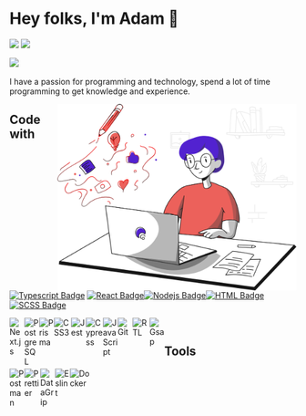   
# Hey folks, I'm Adam 👋

<a target="_blank" href="https://www.linkedin.com/in/adcichowski/"><img src="https://img.shields.io/badge/-LinkedIn-0077B5?style=for-the-badge&logo=Linkedin&logoColor=white"></img></a>
<a target="_blank" href="mailto:adam.cichowski7@gmail.com"><img src="https://img.shields.io/badge/-Gmail-D14836?style=for-the-badge&logo=Gmail&logoColor=white"></img></a>

![](https://readme-typing-svg.herokuapp.com?lines=Frontend+Developer;Competitive+Programmer;Person+Loving+Dogs;Always%20Learning%20New%20Things&width=500&height=50)

 I have a passion for programming and technology,
 spend a lot of time programming to get knowledge and experience.
 



 <img src="https://github.com/adcichowski/adcichowski/blob/main/blogging.svg" align='right' width="420">
 
## Code with
[![Typescript Badge](https://img.shields.io/badge/-Typescript-007acc?style=for-the-badge&labelColor=black&logo=typescript&logoColor=007acc)](https://www.typescriptlang.org) [![React Badge](https://img.shields.io/badge/-React-61DBFB?style=for-the-badge&labelColor=black&logo=react&logoColor=61DBFB)](https://reactjs.org)[![Nodejs Badge](https://img.shields.io/badge/-Nodejs-3C873A?style=for-the-badge&labelColor=black&logo=node.js&logoColor=3C873A)](https://nodejs.org)[![HTML Badge](https://img.shields.io/badge/-HTML-e34c26?style=for-the-badge&labelColor=black&logo=html5&logoColor=e34c26)](https://developer.mozilla.org/docs/HTML/HTML5) [![SCSS Badge](https://img.shields.io/badge/-SCSS-CD6799?style=for-the-badge&labelColor=black&logo=sass&logoColor=CD6799)](https://sass-lang.com)




[<img align="left" alt="Next.js" width="26px" src="https://camo.githubusercontent.com/92ec9eb7eeab7db4f5919e3205918918c42e6772562afb4112a2909c1aaaa875/68747470733a2f2f6173736574732e76657263656c2e636f6d2f696d6167652f75706c6f61642f76313630373535343338352f7265706f7369746f726965732f6e6578742d6a732f6e6578742d6c6f676f2e706e67" />](https://nextjs.org)
[<img align="left" alt="PostgreSQL" width="26px" src="https://user-images.githubusercontent.com/71249791/161400064-48946911-a27a-454a-a501-9ea21ceafe2b.png" />](https://www.postgresql.org/)
[<img alt="Prisma" align="left" width="26px" src="https://user-images.githubusercontent.com/71249791/161400184-370fdd40-95f4-43d7-ab5a-ee9e055ec11f.png" />](https://www.prisma.io/)
[<img alt="CSS3" align="left" width="30px" src="https://upload.wikimedia.org/wikipedia/commons/thumb/6/62/CSS3_logo.svg/800px-CSS3_logo.svg.png" />](https://developer.mozilla.org/pl/docs/Web/CSS)
[<img alt="Jest" align="left" width="26px" src="https://cdn.freebiesupply.com/logos/large/2x/jest-logo-png-transparent.png" />](https://jestjs.io/)
[<img alt="Cypress" align="left" width="30px" src="https://avatars.githubusercontent.com/u/8908513?s=280&v=4" />](https://www.cypress.io/)
[<img alt="JavaScript" align="left" width="26px" src="https://upload.wikimedia.org/wikipedia/commons/thumb/9/99/Unofficial_JavaScript_logo_2.svg/1200px-Unofficial_JavaScript_logo_2.svg.png" />](https://javascript.info/)
[<img alt="Git" align="left" width="26px" src="https://git-scm.com/images/logos/downloads/Git-Icon-1788C.png" />](https://git-scm.com/)
[<img alt="RTL" align="left" width="30px" src="https://testing-library.com/img/octopus-128x128.png" />](https://testing-library.com/docs/react-testing-library/intro/)
[<img alt="Gsap" align="left" width="26px" src="https://s3-us-west-2.amazonaws.com/s.cdpn.io/16327/logo-man.svg" />](https://greensock.com/)

<br/>

## Tools


[<img align="left" alt="Postman" width="26px" src="https://user-images.githubusercontent.com/71249791/161400371-bb231abc-ed71-4de5-80da-cf5580dbdf9b.png" />](https://www.prisma.io/)
[<img align="left" alt="Prettier" width="28px" src="https://avatars.githubusercontent.com/u/25822731?s=280&v=4" />](https://prettier.io/)
[<img align="left" alt="DataGrip" width="26px" src="https://seeklogo.com/images/D/datagrip-logo-295CA63255-seeklogo.com.png" />](https://www.jetbrains.com/datagrip/)
[<img align="left" alt="Eslint" width="26px" src="https://cdn.freebiesupply.com/logos/large/2x/eslint-logo-png-transparent.png" />](https://eslint.org/)
[<img align="left" alt="Docker" width="36px" src="https://javamaster.it/wp-content/uploads/2020/06/Moby-logo1.png" />](https://www.docker.com/)


<!--   <img alt="Webpack" src="https://img.shields.io/badge/-Webpack-8DD6F9?style=flat-square&logo=webpack&logoColor=white" />
  <img alt="Webpack" src="https://img.shields.io/badge/-CSS3-1572B6?style=flat-square&logo=css3" />
  <img alt="redux" src="https://img.shields.io/badge/-Redux-764ABC?style=flat-square&logo=redux&logoColor=white" />
  <img alt="firebase" src="https://img.shields.io/badge/-Firebase-FFCB2B?style=flat-square&logo=firebase&logoColor=white"/>
  <img alt="Styled Components" src="https://img.shields.io/badge/-Styled_Components-db7092?style=flat-square&logo=styled-components&logoColor=white" />
  <img alt="git" src="https://img.shields.io/badge/-Git-F05032?style=flat-square&logo=git&logoColor=white" />
  <img alt="vercel" src="https://img.shields.io/badge/-Vercel-000000?style=flat-square&logo=vercel" />
  <img alt="npm" src="https://img.shields.io/badge/-NPM-CB3837?style=flat-square&logo=npm&logoColor=white" />
  <img alt="Sass" src="https://img.shields.io/badge/-Sass-CC6699?style=flat-square&logo=sass&logoColor=white" />
  <img alt="html5" src="https://img.shields.io/badge/-HTML5-E34F26?style=flat-square&logo=html5&logoColor=white" />
  <img alt="Prettier" src="https://img.shields.io/badge/-Prettier-F7B93E?style=flat-square&logo=prettier&logoColor=white" /> -->

  </div>


